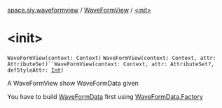 [space.siy.waveformview](../index.md) / [WaveFormView](index.md) / [&lt;init&gt;](./-init-.md)

# &lt;init&gt;

`WaveFormView(context: Context)`
`WaveFormView(context: Context, attr: AttributeSet)``WaveFormView(context: Context, attr: AttributeSet?, defStyleAttr: `[`Int`](https://kotlinlang.org/api/latest/jvm/stdlib/kotlin/-int/index.html)`)`

A WaveFormView show WaveFormData given

You have to build [WaveFormData](../-wave-form-data/index.md) first using [WaveFormData.Factory](../-wave-form-data/-factory/index.md)

